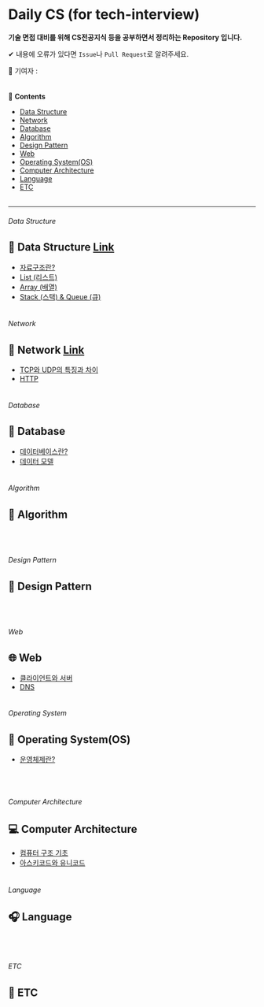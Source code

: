 # Daily CS (for tech-interview)

**기술 면접 대비를 위해 CS전공지식 등을 공부하면서 정리하는 Repository 입니다.**

✔ 내용에 오류가 있다면 `Issue`나 `Pull Request`로 알려주세요.

🐰 기여자 :  
<br>
<br>
📖 **Contents**

- [Data Structure](#data-structure)
- [Network](#network)
- [Database](#database)
- [Algorithm](#algorithm)
- [Design Pattern](#design-pattern)
- [Web](#Web)
- [Operating System(OS)](#operating-system)
- [Computer Architecture](#computer-architecture)
- [Language](#language)
- [ETC](#ETC)  
  <br>

---

###### Data Structure

## 🧪 Data Structure [Link](/contents/DataStructure/README.md)

- [자료구조란?](/contents/DataStructure/README.md#자료구조란?)
- [List (리스트)](/contents/DataStructure/README.md#list-리스트)
- [Array (배열)](/contents/DataStructure/README.md#array-배열)
- [Stack (스택) & Queue (큐)](/contents/DataStructure/README.md#stack-스택-queue-큐)
  <br>
  <br>

###### Network

## 📶 Network [Link](./contents/Network/README.md)

- [TCP와 UDP의 특징과 차이](/contents/Network/README.md#TCP-UDP)
- [HTTP](/contents/Network/README.md#HTTP)
  <br>
  <br>

###### Database

## 💾 Database

- [데이터베이스란?](/contents/Database/database.md)
- [데이터 모델](/contents/Database/Datamodle.md)
  <br>
  <br>

###### Algorithm

## 🧮 Algorithm

<br>
<br>

###### Design Pattern

## 🎨 Design Pattern

<br>
<br>

###### Web

## 🌐 Web

- [클라이언트와 서버](/contents/Web/ClientAndServer.md)
- [DNS](/contents/Web/DNS.md)
  <br>
  <br>

###### Operating System

## 💽 Operating System(OS)

- [운영체제란?](/contents/OperatingSystem/READMD.md#운영체제란)
<br>
<br>

###### Computer Architecture

## 💻 Computer Architecture

- [컴퓨터 구조 기초](/contents/ComputerArchitecture/ComputerArchitecture.md)
- [아스키코드와 유니코드](/contents/ComputerArchitecture/UNICODE.md)
  <br>
  <br>

###### Language

## 🎧 Language

<br>
<br>

###### ETC

## 🎸 ETC

<br>
<br>
